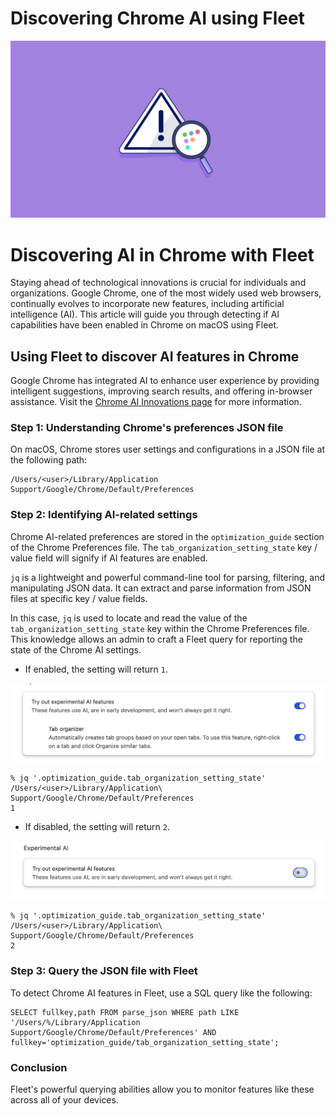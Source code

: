# Discovering Chrome AI using Fleet

![Discovering Chrome AI using Fleet](../website/assets/images/articles/discovering-chrome-ai-using-fleet-1600x900@2x.jpg)

# Discovering AI in Chrome with Fleet

Staying ahead of technological innovations is crucial for individuals and organizations. Google Chrome, one of the most widely used web browsers, continually evolves to incorporate new features, including artificial intelligence (AI). This article will guide you through detecting if AI capabilities have been enabled in Chrome on macOS using Fleet.

## Using Fleet to discover AI features in Chrome

Google Chrome has integrated AI to enhance user experience by providing intelligent suggestions, improving search results, and offering in-browser assistance. Visit the [Chrome AI Innovations page](https://www.google.com/chrome/ai-innovations/) for more information.

### Step 1: Understanding Chrome's preferences JSON file

On macOS, Chrome stores user settings and configurations in a JSON file at the following path:

```
/Users/<user>/Library/Application Support/Google/Chrome/Default/Preferences
```

### Step 2: Identifying AI-related settings

Chrome AI-related preferences are stored in the `optimization_guide` section of the Chrome Preferences file. The `tab_organization_setting_state` key / value field will signify if AI features are enabled.

`jq` is a lightweight and powerful command-line tool for parsing, filtering, and manipulating JSON data. It can extract and parse information from JSON files at specific key / value fields.

In this case, `jq` is used to locate and read the value of the `tab_organization_setting_state` key within the Chrome Preferences file. This knowledge allows an admin to craft a Fleet query for reporting the state of the Chrome AI settings.

- If enabled, the setting will return `1`.

![Chrome settings UI with Chrome AI enabled](../website/assets/images/articles/discovering-chrome-ai-using-fleet-1-1472x370@2x.png)

```
% jq '.optimization_guide.tab_organization_setting_state'  /Users/<user>/Library/Application\ Support/Google/Chrome/Default/Preferences                                      
1
```

- If disabled, the setting will return `2`.

![Chrome settings UI with Chrome AI disabled](../website/assets/images/articles/discovering-chrome-ai-using-fleet-2-1474x276@2x.png)

```
% jq '.optimization_guide.tab_organization_setting_state'  /Users/<user>/Library/Application\ Support/Google/Chrome/Default/Preferences                                      
2
```

### Step 3: Query the JSON file with Fleet

To detect Chrome AI features in Fleet, use a SQL query like the following:

```
SELECT fullkey,path FROM parse_json WHERE path LIKE '/Users/%/Library/Application Support/Google/Chrome/Default/Preferences' AND fullkey='optimization_guide/tab_organization_setting_state';
```

### Conclusion

Fleet's powerful querying abilities allow you to monitor features like these across all of your devices.

<meta name="articleTitle" value="Discovering Chrome AI using Fleet">
<meta name="authorFullName" value="Brock Walters">
<meta name="authorGitHubUsername" value="nonpunctual">
<meta name="category" value="guides">
<meta name="publishedOn" value="2024-09-06">
<meta name="articleImageUrl" value="../website/assets/images/articles/discovering-chrome-ai-using-fleet-1600x900@2x.jpg">
<meta name="description" value="Use Fleet to detect and monitor settings enabled in Google Chrome by querying Chrome's preferences JSON file.">
